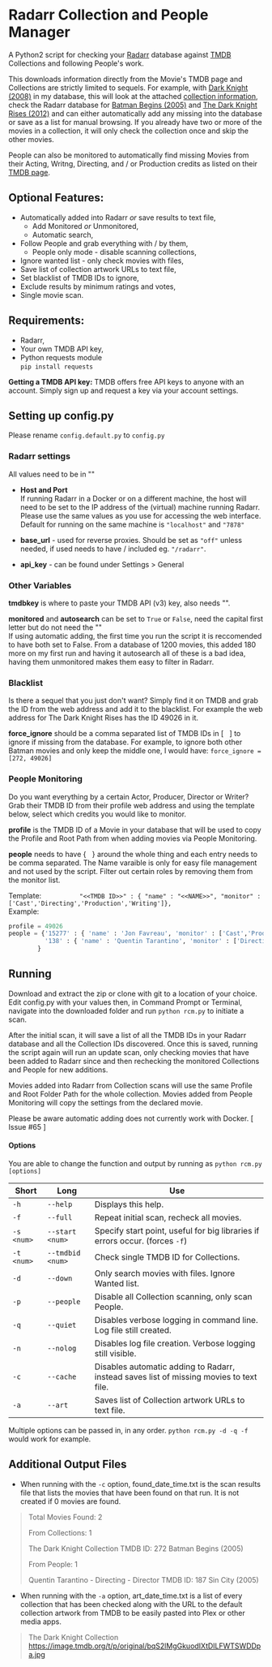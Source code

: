 # Radarr Collection and People Manager

A Python2 script for checking your [Radarr](https://radarr.video/) database against [TMDB](https://www.themoviedb.org/) Collections and following People's work.<br>

This downloads information directly from the Movie's TMDB page and Collections are strictly limited to sequels. For example, with [Dark Knight (2008)](https://www.themoviedb.org/movie/155-the-dark-knight) in my database, this will look at the attached [collection information](https://www.themoviedb.org/collection/263-the-dark-knight-collection?language=en-US), check the Radarr database for [Batman Begins (2005)](https://www.themoviedb.org/movie/272?language=en-US) and [The Dark Knight Rises (2012)](https://www.themoviedb.org/movie/49026?language=en-US) and can either automatically add any missing into the database or save as a list for manual browsing. If you already have two or more of the movies in a collection, it will only check the collection once and skip the other movies. 

People can also be monitored to automatically find missing Movies from their Acting, Writng, Directing, and / or Production credits as listed on their [TMDB page](https://www.themoviedb.org/person/138-quentin-tarantino?language=en-US). 

## Optional Features: <br>
- Automatically added into Radarr _or_ save results to text file, <br> 
	- Add Monitored _or_ Unmonitored, <br>
    - Automatic search, <br>
- Follow People and grab everything with / by them, <br>
	- People only mode - disable scanning collections,<br>
- Ignore wanted list - only check movies with files, <br>
- Save list of collection artwork URLs to text file, <br>
- Set blacklist of TMDB IDs to ignore, <br>
- Exclude results by minimum ratings and votes, <br>
- Single movie scan. <br>
  
## Requirements:
- Radarr, <br>
- Your own TMDB API key, <br>
- Python requests module<br>
	`pip install requests`
  
**Getting a TMDB API key:** TMDB offers free API keys to anyone with an account. Simply sign up and request a key via your account settings.
  
## Setting up config.py

Please rename `config.default.py` to `config.py`

### Radarr settings

All values need to be in ""<br>

- **Host and Port** <br>
If running Radarr in a Docker or on a different machine, the host will need to be set to the IP address of the (virtual) machine running Radarr. Please use the same values as you use for accessing the web interface. Default for running on the same machine is `"localhost"` and `"7878"` <br>

- **base_url** - used for reverse proxies. Should be set as `"off"` unless needed, if used needs to have / included eg. `"/radarr"`. <br>

- **api_key** - can be found under Settings > General <br>

### Other Variables 
**tmdbkey** is where to paste your TMDB API (v3) key, also needs "".

**monitored** and **autosearch** can be set to `True` or `False`, need the capital first letter but do not need the "" <br>
If using automatic adding, the first time you run the script it is reccomended to have both set to False. From a database of 1200 movies, this added 180 more on my first run and having it autosearch all of these is a bad idea, having them unmonitored makes them easy to filter in Radarr.

### Blacklist
Is there a sequel that you just don't want? Simply find it on TMDB and grab the ID from the web address and add it to the blacklist. For example the web address for The Dark Knight Rises has the ID 49026 in it.

**force_ignore** should be a comma separated list of TMDB IDs in [ &nbsp; ] to ignore if missing from the database. For example, to ignore both other Batman movies and only keep the middle one, I would have: `force_ignore = [272, 49026]`

### People Monitoring

Do you want everything by a certain Actor, Producer, Director or Writer? Grab their TMDB ID from their profile web address and using the template below, select which credits you would like to monitor. 

**profile** is the TMDB ID of a Movie in your database that will be used to copy the Profile and Root Path from when adding movies via People Monitoring.

**people** needs to have { &nbsp; } around the whole thing and each entry needs to be comma separated. The Name varaible is only for easy file management and not used by the script.
Filter out certain roles by removing them from the monitor list. 

Template: `          "<<TMDB ID>>" : { "name" : "<<NAME>>", "monitor" : ['Cast','Directing','Production','Writing']},`
<br>
Example:

```python
profile = 49026
people = {'15277' : { 'name' : 'Jon Favreau', 'monitor' : ['Cast','Production']}, 
          '138' : { 'name' : 'Quentin Tarantino', 'monitor' : ['Directing','Production']},
        }
```

## Running
Download and extract the zip or clone with git to a location of your choice. Edit config.py with your values then, in Command Prompt or Terminal, navigate into the downloaded folder and run `python rcm.py` to initiate a scan. <br>

After the initial scan, it will save a list of all the TMDB IDs in your Radarr database and all the Collection IDs discovered. Once this is saved, running the script again will run an update scan, only checking movies that have been added to Radarr since and then rechecking the monitored Collections and People for new additions.

Movies added into Radarr from Collection scans will use the same Profile and Root Folder Path for the whole collection. Movies added from People Monitoring will copy the settings from the declared movie.

Please be aware automatic adding does not currently work with Docker. [ Issue #65 ]

#### Options

You are able to change the function and output by running as `python rcm.py [options]`

|	Short	|	Long	|	Use	|
|	---		|	---		|	---	|
| `-h` | `--help`		|	Displays this help.	|
| `-f` | `--full`		|	Repeat initial scan, recheck all movies.	|
| `-s <num>` | `--start <num>`	|	Specify start point, useful for big libraries if errors occur. (forces `-f`)	|
| `-t <num>` | `--tmdbid <num>` |	Check single TMDB ID for Collections.	|
| `-d` | `--down`		|	Only search movies with files. Ignore Wanted list.	|
| `-p` | `--people`		| 	Disable all Collection scanning, only scan People.	|
| `-q` | `--quiet`		|	Disables verbose logging in command line. Log file still created.	|
| `-n` | `--nolog` 		|	Disables log file creation. Verbose logging still visible.	|
| `-c` | `--cache`		|	Disables automatic adding to Radarr, instead saves list of missing movies to text file.	|
| `-a` | `--art`		|	Saves list of Collection artwork URLs to text file.	|

Multiple options can be passed in, in any order. `python rcm.py -d -q -f` would work for example.

## Additional Output Files

- When running with the `-c` option, found\_date\_time.txt is the scan results file that lists the movies that have been found on that run. It is not created if 0 movies are found.  <br>
> Total Movies Found: 2
> 
> From Collections: 1
> 
> The Dark Knight Collection    TMDB ID: 272    Batman Begins (2005)
> 
> From People: 1
> 
> Quentin Tarantino - Directing - Director                            TMDB ID: 187            Sin City (2005)

- When running with the `-a` option, art\_date\_time.txt is a list of every collection that has been checked along with the URL to the default collection artwork from TMDB to be easily pasted into Plex or other media apps.
> The Dark Knight Collection 	 	https://image.tmdb.org/t/p/original/bqS2lMgGkuodIXtDILFWTSWDDpa.jpg 
